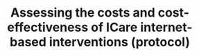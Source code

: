 --- 
abstract: '' 
authors: 
 - J Beecham
 -  EM Bonin
 -  D Görlich
 -  R Baños
 -  I Beintner
 -  buntrock
 -  ...
doi: '10.1016/j.invent.2018.02.009' 
featured: false 
publication: '*Internet interventions*, 10' 
publication_short: '' 
publishDate: '2019-01-01' 
title: 'Assessing the costs and cost-effectiveness of ICare internet-based interventions (protocol)' 
url_code: '' 
url_dataset: '' 
url_pdf: '' 
url_poster: '' 
url_project: '' 
url_slides: '' 
url_source: '' 
url_video: '' 
---